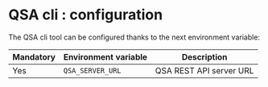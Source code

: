 # QSA cli : configuration

The QSA cli tool can be configured thanks to the next environment variable:

| Mandatory  | Environment variable           |         Description              |
|------------|--------------------------------|----------------------------------|
| Yes        | `QSA_SERVER_URL`               | QSA REST API server URL          |
